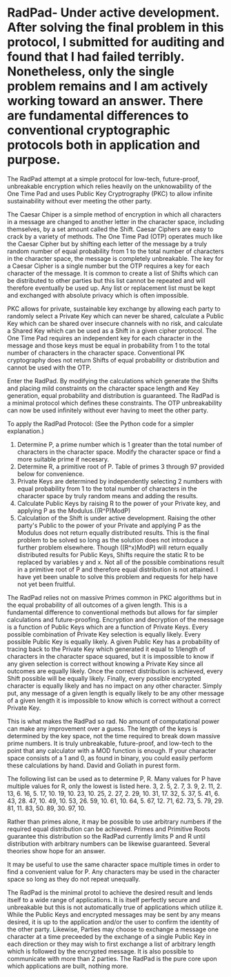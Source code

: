 # RadPad- Under active development. After solving the final problem in this protocol, I submitted for auditing and found that I had failed terribly. Nonetheless, only the single problem remains and I am actively working toward an answer. There are fundamental differences to conventional cryptographic protocols both in application and purpose.

The RadPad attempt at a simple protocol for low-tech, future-proof, unbreakable encryption which relies heavily on the unknowability of the One Time Pad and uses Public Key Cryptrography (PKC) to allow infinite sustainability without ever meeting the other party.

The Caesar Chiper is a simple method of encryption in which all characters in a message are changed to another letter in the character space, including themselves, by a set amount called the Shift. Caesar Ciphers are easy to crack by a variety of methods. The One Time Pad (OTP) operates much like the Caesar Cipher but by shifting each letter of the message by a truly random number of equal probability from 1 to the total number of characters in the character space, the message is completely unbreakable. The key for a Caesar Cipher is a single number but the OTP requires a key for each character of the message. It is common to create a list of Shifts which can be distributed to other parties but this list cannot be repeated and will therefore eventually be used up. Any list or replacement list must be kept and exchanged with absolute privacy which is often impossible.

PKC allows for private, sustainable key exchange by allowing each party to randomly select a Private Key which can never be shared, calculate a Public Key which can be shared over insecure channels with no risk, and calculate a Shared Key which can be used as a Shift in a given cipher protocol. The One Time Pad requires an independent key for each character in the message and those keys must be equal in probability from 1 to the total number of characters in the character space. Conventional PK cryptography does not return Shifts of equal probability or distribution and cannot be used with the OTP.

Enter the RadPad. By modifying the calculations which generate the Shifts and placing mild constraints on the character space length and Key generation, equal probability and distribution is guaranteed. The RadPad is a minimal protocol which defines these constraints. The OTP unbreakability can now be used infinitely without ever having to meet the other party.

To apply the RadPad Protocol: (See the Python code for a simpler explanation.)
  1) Determine P, a prime number which is 1 greater than the total number of characters in the character space. Modify the character space or find a more suitable prime if necesary.
  2) Determine R, a primitive root of P. Table of primes 3 through 97 provided below for convenience.
  3) Private Keys are determined by independently selecting 2 numbers with equal probability from 1 to the total number of characters in the character space by truly random means and adding the results.
  4) Calculate Public Keys by raising R to the power of your Private key, and applying P as the Modulus.((R^P)ModP)
  5) Calculation of the Shift is under active development. Raising the other party's Public to the power of your Private and applying P as the Modulus does not return equally distributed results. This is the final problem to be solved so long as the solution does not introduce a further problem elsewhere. Though ((R^x)ModP) will return equally distributed results for Public Keys, Shifts require the static R to be replaced by variables y and x. Not all of the possible combinations result in a primitive root of P and therefore equal distribution is not attained. I have yet been unable to solve this problem and requests for help have not yet been fruitful.
  
The RadPad relies not on massive Primes common in PKC algorithms but in the equal probability of all outcomes of a given length. This is a fundamental difference to conventional methods but allows for far simpler calculations and future-proofing. Encryption and decryption of the message is a function of Public Keys which are a function of Private Keys. Every possible combination of Private Key selection is equally likely. Every possible Public Key is equally likely. A given Public Key has a probability of tracing back to the Private Key which generated it equal to 1/length of characters in the character space squared, but it is impossible to know if any given selection is correct without knowing a Private Key since all outcomes are equally likely. Once the correct distribution is achieved, every Shift possible will be equally likely. Finally, every possible encrypted character is equally likely and has no impact on any other character. Simply put, any message of a given length is equally likely to be any other message of a given length it is impossible to know which is correct without a correct Private Key.

This is what makes the RadPad so rad. No amount of computational power can make any improvement over a guess. The length of the keys is determined by the key space, not the time required to break down massive prime numbers. It is truly unbreakable, future-proof, and low-tech to the point that any calculator with a MOD function is enough. If your character space consists of a 1 and 0, as found in binary, you could easily perform these calculations by hand. David and Goliath in purest form.
  
The following list can be used as to determine P, R. Many values for P have multiple values for R, only the lowest is listed here. 3, 2. 5, 2. 7, 3. 9, 2. 11, 2. 13, 6. 16, 5. 17, 10. 19, 10. 23, 10. 25, 2. 27, 2. 29, 10. 31, 17. 32, 5. 37, 5. 41, 6. 43, 28. 47, 10. 49, 10. 53, 26. 59, 10. 61, 10. 64, 5. 67, 12. 71, 62. 73, 5. 79, 29. 81, 11. 83, 50. 89, 30. 97, 10.
  
Rather than primes alone, it may be possible to use arbitrary numbers if the required equal distribution can be achieved. Primes and Primitive Roots guarantee this distribution so the RadPad currently limits P and R until distribution with arbitrary numbers can be likewise guaranteed. Several theories show hope for an answer.
  
It may be useful to use the same character space multiple times in order to find a convenient value for P. Any characters may be used in the character space so long as they do not repeat unequally.
  
The RadPad is the minimal protol to achieve the desired result and lends itself to a wide range of applications. It is itself perfectly secure and unbreakable but this is not automatically true of applications which utilize it. While the Public Keys and encrypted messages may be sent by any means desired, it is up to the application and/or the user to confirm the identity of the other party. Likewise, Parties may choose to exchange a message one character at a time preceeded by the exchange of a single Public Key in each direction or they may wish to first exchange a list of arbitrary length which is followed by the encrypted message. It is also possible to communicate with more than 2 parties. The RadPad is the pure core upon which applications are built, nothing more.
